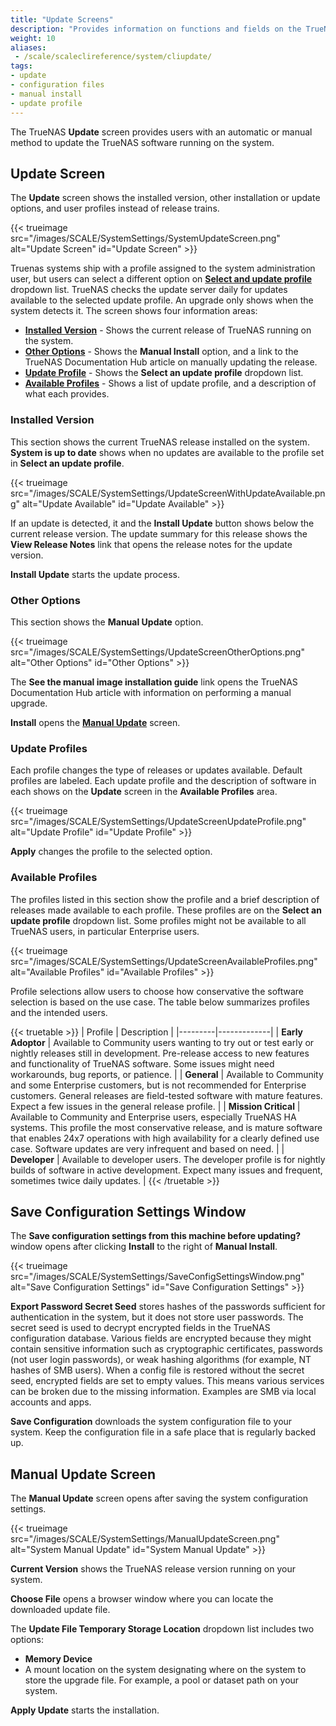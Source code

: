```yaml
---
title: "Update Screens"
description: "Provides information on functions and fields on the TrueNAS Update screens."
weight: 10
aliases: 
 - /scale/scaleclireference/system/cliupdate/
tags:
- update
- configuration files
- manual install
- update profile
---
```



The TrueNAS **Update** screen provides users with an automatic or manual method to update the TrueNAS software running on the system.

## Update Screen

The **Update** screen shows the installed version, other installation or update options, and user profiles instead of release trains.

{{< trueimage src="/images/SCALE/SystemSettings/SystemUpdateScreen.png" alt="Update Screen" id="Update Screen" >}}

Truenas systems ship with a profile assigned to the system administration user, but users can select a different option on [**Select and update profile**]() dropdown list.
TrueNAS checks the update server daily for updates available to the selected update profile.
An upgrade only shows when the system detects it. The screen shows four information areas:

- [**Installed Version**](#installed-version) - Shows the current release of TrueNAS running on the system.
- [**Other Options**](#other-options) - Shows the **Manual Install** option, and a link to the TrueNAS Documentation Hub article on manually updating the release.
- [**Update Profile**](#update-profiles) - Shows the **Select an update profile** dropdown list.
- [**Available Profiles**](#available-profiles) - Shows a list of update profile, and a description of what each provides.

### Installed Version

This section shows the current TrueNAS release installed on the system. **System is up to date** shows when no updates are available to the profile set in **Select an update profile**.

{{< trueimage src="/images/SCALE/SystemSettings/UpdateScreenWithUpdateAvailable.png" alt="Update Available" id="Update Available" >}}

If an update is detected, it and the **Install Update** button shows below the current release version.
The update summary for this release shows the **View Release Notes** link that opens the release notes for the update version.

**Install Update** starts the update process.

### Other Options

This section shows the **Manual Update** option.

{{< trueimage src="/images/SCALE/SystemSettings/UpdateScreenOtherOptions.png" alt="Other Options" id="Other Options" >}}

The **See the manual image installation guide** link opens the TrueNAS Documentation Hub article with information on performing a manual upgrade.

**Install** opens the [**Manual Update**](#manual-update-screen) screen.

### Update Profiles

Each profile changes the type of releases or updates available. Default profiles are labeled.
Each update profile and the description of software in each shows on the **Update** screen in the **Available Profiles** area.

{{< trueimage src="/images/SCALE/SystemSettings/UpdateScreenUpdateProfile.png" alt="Update Profile" id="Update Profile" >}}

**Apply** changes the profile to the selected option.

### Available Profiles

The profiles listed in this section show the profile and a brief description of releases made available to each profile. These profiles are on the **Select an update profile** dropdown list. Some profiles might not be available to all TrueNAS users, in particular Enterprise users.

{{< trueimage src="/images/SCALE/SystemSettings/UpdateScreenAvailableProfiles.png" alt="Available Profiles" id="Available Profiles" >}}

Profile selections allow users to choose how conservative the software selection is based on the use case. The table below summarizes profiles and the intended users.

{{< truetable >}}
| Profile | Description |
|---------|-------------|
| **Early Adoptor** | Available to Community users wanting to try out or test early or nightly releases still in development. Pre-release access to new features and functionality of TrueNAS software. Some issues might need workarounds, bug reports, or patience. |
| **General** | Available to Community and some Enterprise customers, but is not recommended for Enterprise customers. General releases are field-tested software with mature features. Expect a few issues in the general release profile. |
| **Mission Critical** | Available to Community and Enterprise users, especially TrueNAS HA systems. This profile the most conservative release, and is mature software that enables 24x7 operations with high availability for a clearly defined use case. Software updates are very infrequent and based on need. |
| **Developer** | Available to developer users. The developer profile is for nightly builds of software in active development. Expect many issues and frequent, sometimes twice daily updates. |
{{< /truetable >}}

## Save Configuration Settings Window

The **Save configuration settings from this machine before updating?** window opens after clicking **Install** to the right of **Manual Install**.

{{< trueimage src="/images/SCALE/SystemSettings/SaveConfigSettingsWindow.png" alt="Save Configuration Settings" id="Save Configuration Settings" >}}

**Export Password Secret Seed** stores hashes of the passwords sufficient for authentication in the system, but it does not store user passwords.
The secret seed is used to decrypt encrypted fields in the TrueNAS configuration database.
Various fields are encrypted because they might contain sensitive information such as cryptographic certificates, passwords (not user login passwords), or weak hashing algorithms (for example, NT hashes of SMB users).
When a config file is restored without the secret seed, encrypted fields are set to empty values.
This means various services can be broken due to the missing information. Examples are SMB via local accounts and apps.

**Save Configuration** downloads the system configuration file to your system. Keep the configuration file in a safe place that is regularly backed up.

## Manual Update Screen

The **Manual Update** screen opens after saving the system configuration settings.

{{< trueimage src="/images/SCALE/SystemSettings/ManualUpdateScreen.png" alt="System Manual Update" id="System Manual Update" >}}

**Current Version** shows the TrueNAS release version running on your system.

**Choose File** opens a browser window where you can locate the downloaded update file.

The **Update File Temporary Storage Location** dropdown list includes two options:
* **Memory Device** 
* A mount location on the system designating where on the system to store the upgrade file. For example, a pool or dataset path on your system.

**Apply Update** starts the installation.
